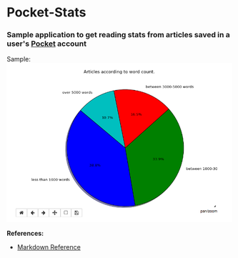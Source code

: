 # Pocket-Stats

### Sample application to get reading stats from articles saved in a user's [Pocket](www.getpocket.com) account


Sample: ![Pocket Stats](static/pocket_stats.png)


**References:**
* [Markdown Reference](https://guides.github.com/pdfs/markdown-cheatsheet-online.pdf)
